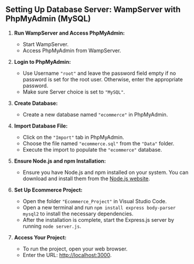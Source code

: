 ## Setting Up Database Server: WampServer with PhpMyAdmin (MySQL)

1. **Run WampServer and Access PhpMyAdmin:**
   - Start WampServer.
   - Access PhpMyAdmin from WampServer.

2. **Login to PhpMyAdmin:**
   - Use Username `"root"` and leave the password field empty if no password is set for the root user. Otherwise, enter the appropriate password.
   - Make sure Server choice is set to `"MySQL"`.

3. **Create Database:**
   - Create a new database named `"ecommerce"` in PhpMyAdmin.

4. **Import Database File:**
   - Click on the `"Import"` tab in PhpMyAdmin.
   - Choose the file named `"ecommerce.sql"` from the `"Data"` folder.
   - Execute the import to populate the `"ecommerce"` database.

5. **Ensure Node.js and npm Installation:**
   - Ensure you have Node.js and npm installed on your system. You can download and install them from the [Node.js website](https://nodejs.org/).

6. **Set Up Ecommerce Project:**
   - Open the folder `"Ecommerce_Project"` in Visual Studio Code.
   - Open a new terminal and run `npm install express body-parser mysql2` to install the necessary dependencies.
   - After the installation is complete, start the Express.js server by running `node server.js`.

7. **Access Your Project:**
   - To run the project, open your web browser.
   - Enter the URL: [http://localhost:3000](http://localhost:3000).
